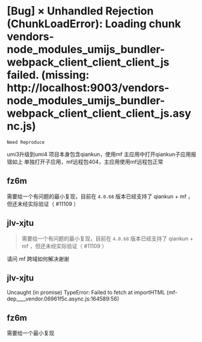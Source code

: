 # [Bug] × Unhandled Rejection (ChunkLoadError): Loading chunk vendors-node_modules_umijs_bundler-webpack_client_client_client_js failed. (missing: http://localhost:9003/vendors-node_modules_umijs_bundler-webpack_client_client_client_js.async.js)

`Need Reproduce`

umi3升级到umi4
项目本身包含qiankun，使用mf
主应用中打开qiankun子应用报错如上
单独打开子应用，mf远程包404，主应用使用mf远程包正常

## fz6m

需要给一个有问题的最小复现，目前在 `4.0.68` 版本已经支持了 qiankun + mf ，但还未经实际验证（ #11109 ）

## jlv-xjtu

> 需要给一个有问题的最小复现，目前在 `4.0.68` 版本已经支持了 qiankun + mf ，但还未经实际验证（ #11109 ）

请问 mf 跨域如何解决谢谢

## jlv-xjtu

Uncaught (in promise) TypeError: Failed to fetch
at importHTML (mf-dep\_\_\_\_vendor.06961f5c.async.js:164589:56)

## fz6m

需要给一个最小复现
